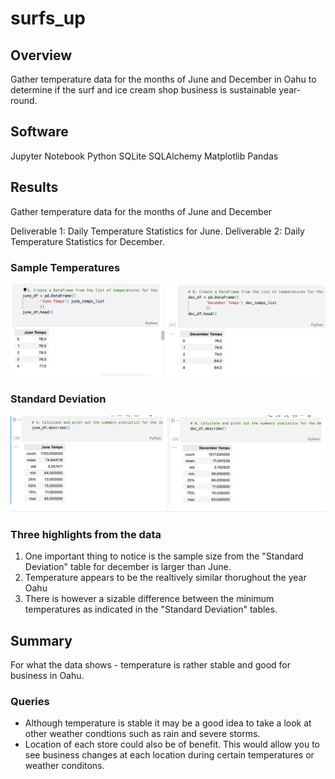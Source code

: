 # surfs_up

## Overview
Gather temperature data for the months of June and December in Oahu to determine if the surf and ice cream shop business is sustainable year-round.

## Software
Jupyter Notebook
Python
SQLite
SQLAlchemy
Matplotlib
Pandas

## Results
Gather temperature data for the months of June and December

Deliverable 1: Daily Temperature Statistics for June.
Deliverable 2: Daily Temperature Statistics for December.
### Sample Temperatures
![temperatures.png](/Resources/temperatures.png/)
### Standard Deviation
![describe.png](/Resources/describe.png/)

### Three highlights from the data
1. One important thing to notice is the sample size from the "Standard Deviation" table for december is larger than June.
2. Temperature appears to be the realtively similar thorughout the year Oahu
3. There is however a sizable difference between the minimum temperatures as indicated in the "Standard Deviation" tables.

## Summary
For what the data shows - temperature is rather stable and good for business in Oahu.

### Queries
- Although temperature is stable it may be a good idea to take a look at other weather condtions such as rain and severe storms.
- Location of each store could also be of benefit. This would allow you to see business changes at each location during certain temperatures or weather conditons.